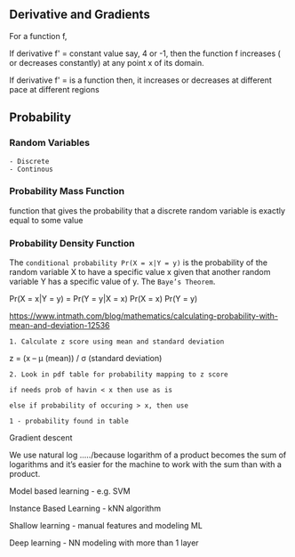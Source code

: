 ## Derivative and Gradients

For a function f,

If derivative f' = constant value say, 4 or -1, then the function f increases ( or decreases 
constantly) at any point x of its domain.

If derivative f' = is a function then, it increases or decreases at different pace at different regions

## Probability

### Random Variables

	- Discrete
	- Continous


### Probability Mass Function

function that gives the probability that a discrete random variable is exactly equal to some value


### Probability Density Function



The ```conditional probability Pr(X = x|Y = y)``` is the probability of the random variable X to
have a specific value x given that another random variable Y has a specific value of y. The
```Baye’s Theorem```.

Pr(X = x|Y = y) = Pr(Y = y|X = x) Pr(X = x)
						Pr(Y = y)


https://www.intmath.com/blog/mathematics/calculating-probability-with-mean-and-deviation-12536

	1. Calculate z score using mean and standard deviation


z = (x – μ (mean)) / σ (standard deviation)

	2. Look in pdf table for probability mapping to z score 
	
	if needs prob of havin < x then use as is
	
	else if probability of occuring > x, then use
	
	1 - probability found in table
	

	
Gradient descent

We use natural log ...../because logarithm of a product becomes the sum of logarithms and it’s easier for the machine to
work with the sum than with a product.

Model based learning - e.g. SVM

Instance Based Learning -  kNN algorithm 

Shallow learning - manual features and modeling ML

Deep learning - NN modeling with more than 1 layer
